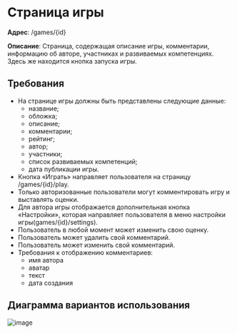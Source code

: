 # Страница игры

**Адрес**: /games/{id}

**Описание**: Страница, содержащая описание игры, комментарии, информацию об авторе, участниках и развиваемых компетенциях. Здесь же находится кнопка запуска игры. 

## Требования

* На странице игры должны быть представлены следующие данные:
  * название;
  * обложка;
  * описание;
  * комментарии;
  * рейтинг;
  * автор;
  * участники;
  * список развиваемых компетенций;
  * дата публикации игры.
* Кнопка «Играть» направляет пользователя на страницу /games/{id}/play.
* Только авторизованные пользователи могут комментировать игру и выставлять оценки.
* Для автора игры отображается дополнительная кнопка «Настройки», которая направляет пользователя в меню настройки игры(games/{id}/settings).
* Пользователь в любой момент может изменить свою оценку.
* Пользователь может удалить свой комментарий.
* Пользователь может изменить свой комментарий.
* Требования к отображению комментариев:
  * имя автора
  * аватар
  * текст
  * дата создания

## Диаграмма вариантов использования
![image](https://user-images.githubusercontent.com/22858278/136565497-46158230-9130-4a18-997e-f085ad73cb78.png)
